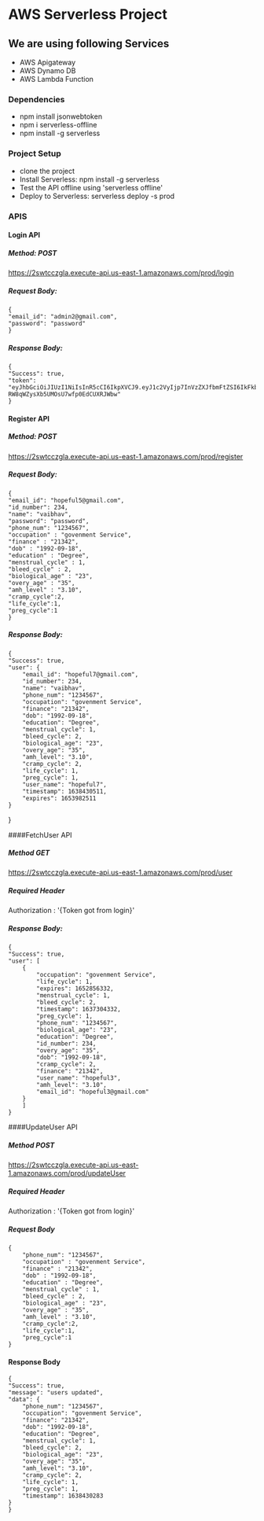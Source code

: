 # AWS Serverless Project

## We are using following Services
* AWS Apigateway
* AWS Dynamo DB
* AWS Lambda Function

### Dependencies
* npm install jsonwebtoken
* npm i serverless-offline
* npm install -g serverless

### Project Setup
* clone the project
* Install Serverless: npm install -g serverless
* Test the API offline using 'serverless offline' 
* Deploy to Serverless: serverless deploy -s prod


### APIS
#### Login API

##### Method: POST
https://2swtcczgla.execute-api.us-east-1.amazonaws.com/prod/login
##### Request Body: 
    {
    "email_id": "admin2@gmail.com",
    "password": "password"
    }

##### Response Body: 
    {
    "Success": true,
    "token": "eyJhbGciOiJIUzI1NiIsInR5cCI6IkpXVCJ9.eyJ1c2VyIjp7InVzZXJfbmFtZSI6IkFkbWluMDA3In0sImlhdCI6MTYzNTEwNDI5OX0.enNTRA_0tVw-RW8qWZysXb5UMOsU7wfp0EdCUXRJWbw"
    }

#### Register API
##### Method: POST
https://2swtcczgla.execute-api.us-east-1.amazonaws.com/prod/register
##### Request Body:  
    {
    "email_id": "hopeful5@gmail.com",
    "id_number": 234,
    "name": "vaibhav",
    "password": "password",
    "phone_num": "1234567",
    "occupation" : "govenment Service",
    "finance" : "21342",
    "dob" : "1992-09-18",
    "education" : "Degree",
    "menstrual_cycle" : 1,
    "bleed_cycle" : 2,
    "biological_age" : "23",    
    "overy_age" : "35",
    "amh_level" : "3.10",
    "cramp_cycle":2,
    "life_cycle":1,
    "preg_cycle":1
    }



##### Response Body: 
    {
    "Success": true,
    "user": {
        "email_id": "hopeful7@gmail.com",
        "id_number": 234,
        "name": "vaibhav",
        "phone_num": "1234567",
        "occupation": "govenment Service",
        "finance": "21342",
        "dob": "1992-09-18",
        "education": "Degree",
        "menstrual_cycle": 1,
        "bleed_cycle": 2,
        "biological_age": "23",
        "overy_age": "35",
        "amh_level": "3.10",
        "cramp_cycle": 2,
        "life_cycle": 1,
        "preg_cycle": 1,
        "user_name": "hopeful7",
        "timestamp": 1638430511,
        "expires": 1653982511
    }
}

####FetchUser API
##### Method GET    
https://2swtcczgla.execute-api.us-east-1.amazonaws.com/prod/user

##### Required Header
Authorization : '{Token got from login}'

##### Response Body:
    {
    "Success": true,
    "user": [
        {
            "occupation": "govenment Service",
            "life_cycle": 1,
            "expires": 1652856332,
            "menstrual_cycle": 1,
            "bleed_cycle": 2,
            "timestamp": 1637304332,
            "preg_cycle": 1,
            "phone_num": "1234567",
            "biological_age": "23",
            "education": "Degree",
            "id_number": 234,
            "overy_age": "35",
            "dob": "1992-09-18",
            "cramp_cycle": 2,
            "finance": "21342",
            "user_name": "hopeful3",
            "amh_level": "3.10",
            "email_id": "hopeful3@gmail.com"
        }
        ]
    }


####UpdateUser API
##### Method POST    
https://2swtcczgla.execute-api.us-east-1.amazonaws.com/prod/updateUser

##### Required Header
Authorization : '{Token got from login}'

##### Request Body
    
    {
    	"phone_num": "1234567",
    	"occupation" : "govenment Service",
    	"finance" : "21342",
    	"dob" : "1992-09-18",
    	"education" : "Degree",
    	"menstrual_cycle" : 1,
    	"bleed_cycle" : 2,
    	"biological_age" : "23",    
    	"overy_age" : "35",
    	"amh_level" : "3.10",
    	"cramp_cycle":2,
    	"life_cycle":1,
    	"preg_cycle":1
    }

#### Response Body
    {
    "Success": true,
    "message": "users updated",
    "data": {
        "phone_num": "1234567",
        "occupation": "govenment Service",
        "finance": "21342",
        "dob": "1992-09-18",
        "education": "Degree",
        "menstrual_cycle": 1,
        "bleed_cycle": 2,
        "biological_age": "23",
        "overy_age": "35",
        "amh_level": "3.10",
        "cramp_cycle": 2,
        "life_cycle": 1,
        "preg_cycle": 1,
        "timestamp": 1638430283
    }
    }

